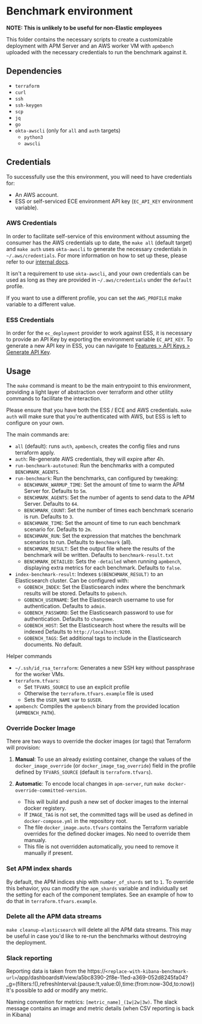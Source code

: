 # Benchmark environment

**NOTE: This is unlikely to be useful for non-Elastic employees**

This folder contains the necessary scripts to create a customizable deployment
with APM Server and an AWS worker VM with `apmbench` uploaded with the necessary
credentials to run the benchmark against it.

## Dependencies

- `terraform`
- `curl`
- `ssh`
- `ssh-keygen`
- `scp`
- `jq`
- `go`
- `okta-awscli` (only for `all` and `auth` targets)
  - `python3`
  - `awscli`

## Credentials

To successfully use the this environment, you will need to have credentials for:

- An AWS account.
- ESS or self-serviced ECE environment API key (`EC_API_KEY` environment variable).

### AWS Credentials

In order to facilitate self-service of this environment without assuming the consumer
has the AWS credentials up to date, the `make all` (default target) and `make auth`
uses `okta-awscli` to generate the necessary credentials in `~/.aws/credentials`.
For more information on how to set up these, please refer to our [internal docs](https://github.com/elastic/observability-dev/blob/main/environments/ecetest/README.md#okta-aws-cli-setup).

It isn't a requirement to use `okta-awscli`, and your own credentials can be used
as long as they are provided in `~/.aws/credentials` under the `default` profile.

If you want to use a different profile, you can set the `AWS_PROFILE` make variable
to a different value.

### ESS Credentials

In order for the `ec_deployment` provider to work against ESS, it is necessary to provide
an API Key by exporting the environment variable `EC_API_KEY`. To generate a new API
key in ESS, you can navigate to [Features > API Keys > Generate API Key](https://cloud.elastic.co/deployment-features/keys).

## Usage

The `make` command is meant to be the main entrypoint to this environment, providing a light
layer of abstraction over terraform and other utility commands to facilitate the interaction.

Please ensure that you have both the ESS / ECE and AWS credentials. `make auth` will make sure
that you're authenticated with AWS, but ESS is left to configure on your own.

The main commands are:

- `all` (default): runs `auth`, `apmbench`, creates the config files and runs terraform apply.
- `auth`: Re-generate AWS credentials, they will expire after 4h.
- `run-benchmark-autotuned`: Run the benchmarks with a computed `BENCHMARK_AGENTS`.
- `run-benchmark`: Run the benchmarks, can configured by tweaking:
  - `BENCHMARK_WARMUP_TIME`: Set the amount of time to warm the APM Server for. Defaults to `5m`.
  - `BENCHMARK_AGENTS`: Set the number of agents to send data to the APM Server. Defaults to `64`.
  - `BENCHMARK_COUNT`: Set the number of times each benchmark scenario is run. Defaults to `3`.
  - `BENCHMARK_TIME`: Set the amount of time to run each benchmark scenario for. Defaults to `2m`.
  - `BENCHMARK_RUN`: Set the expression that matches the benchmark scenarios to run. Defaults to `Benchmark` (all).
  - `BENCHMARK_RESULT`: Set the output file where the results of the benchmark will be written. Defaults to `benchmark-result.txt`
  - `BENCHMARK_DETAILED`: Sets the `-detailed` when running `apmbench`, displaying extra metrics for each benchmark. Defaults to `false`.
- `index-benchmark-result`: Indexes `$(BENCHMARK_RESULT)` to an Elasticsearch cluster. Can be configured with:
  - `GOBENCH_INDEX`: Set the Elasticsearch index where the benchmark results will be stored. Defaults to `gobench`.
  - `GOBENCH_USERNAME`: Set the Elasticsearch username to use for authentication. Defaults to `admin`.
  - `GOBENCH_PASSWORD`: Set the Elasticsearch password to use for authentication. Defaults to `changeme`.
  - `GOBENCH_HOST`: Set the Elasticsearch host where the results will be indexed Defaults to `http://localhost:9200`.
  - `GOBENCH_TAGS`: Set additional tags to include in the Elasticsearch documents. No default.

Helper commands

- `~/.ssh/id_rsa_terraform`: Generates a new SSH key without passphrase for the worker VMs.
- `terraform.tfvars`:
    - Set `TFVARS_SOURCE` to use an explicit profile
    - Otherwise the `terraform.tfvars.example` file is used
    - Sets the `USER_NAME` var to `$USER`.
- `apmbench`: Compiles the `apmbench` binary from the provided location (`APMBENCH_PATH`).

### Override Docker Image

There are two ways to override the docker images (or tags) that Terraform will provision:

1. **Manual**: To use an already existing container, change the values of the `docker_image_override` (or `docker_image_tag_override`) field in the profile defined by `TFVARS_SOURCE` (default is `terraform.tfvars`).

2. **Automatic**: To encode local changes in `apm-server`, run `make docker-override-committed-version`.
    - This will build and push a new set of docker images to the internal docker registery.
    - If `IMAGE_TAG` is not set, the committed tags will be used as defined in `docker-compose.yml` in the repository root.
    - The file `docker_image.auto.tfvars` contains the Terraform variable overrides for the defined docker images. No need to override them manualy.
    - This file is not overridden automatically, you need to remove it manually if present.

### Set APM index shards

By default, the APM indices ship with `number_of_shards` set to `1`. To override this behavior, you can modify the `apm_shards` variable and individually set the setting for each of the component templates. See an example of how to do that in `terraform.tfvars.example`.

### Delete all the APM data streams

`make cleanup-elasticsearch` will delete all the APM data streams. This may be useful in case you'd like to re-run the benchmarks without destroying the deployment.

### Slack reporting

Reporting data is taken from the https://`<replace-with-kibana-benchmark-url>`/app/dashboards#/view/a5bc8390-2f8e-11ed-a369-052d8245fa04?_g=(filters:!(),refreshInterval:(pause:!t,value:0),time:(from:now-30d,to:now))
It's possible to add or modify any metric.

Naming convention for metrics: `[metric_name]_(1w|2w|3w)`. The slack message contains an image and metric details (when CSV reporting is back in Kibana)
